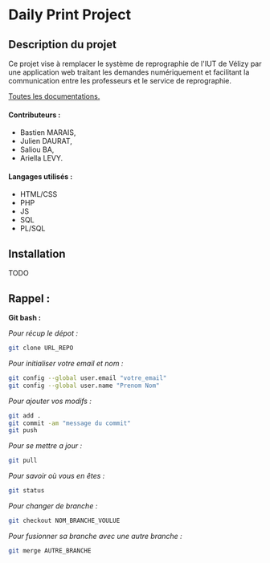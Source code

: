 # Daily Print Project

## Description du projet

Ce projet vise à remplacer le système de reprographie de l'IUT de Vélizy par une application web traitant les demandes numériquement et facilitant la communication entre les professeurs et le service de reprographie.

[Toutes les documentations.](https://bastienmarais.github.io/Daily-Print-Project/)

#### Contributeurs :
* Bastien MARAIS,
* Julien DAURAT,
* Saliou BA,
* Ariella LEVY.


#### Langages utilisés :
* HTML/CSS
* PHP
* JS
* SQL
* PL/SQL

## Installation

TODO

## Rappel :

**Git bash :**

*Pour récup le dépot :*
```sh
git clone URL_REPO
```

*Pour initialiser votre email et nom :*
```sh
git config --global user.email "votre_email"
git config --global user.name "Prenom Nom"
```

*Pour ajouter vos modifs :*
```sh
git add .
git commit -am "message du commit"
git push
```
*Pour se mettre a jour :*
```sh
git pull
```

*Pour savoir où vous en êtes :*
```sh
git status
```
*Pour changer de branche :*
```sh
git checkout NOM_BRANCHE_VOULUE
```

*Pour fusionner sa branche avec une autre branche :*
```sh
git merge AUTRE_BRANCHE
```
